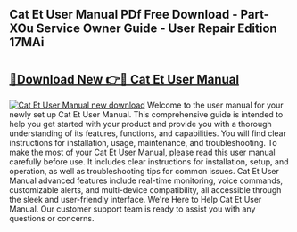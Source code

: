 ## Cat Et User Manual PDf Free Download - Part-XOu Service Owner Guide - User Repair Edition 17MAi

# <h2><a href="http://cf14793.oget.top/?id=Cat+Et+User+Manual">🔗Download New 👉🔴 Cat Et User Manual</a></h2>

[![Cat Et User Manual new download](https://i.imgur.com/5g1atiW.png)](http://cf14793.oget.top/?id=Cat+Et+User+Manual)
Welcome to the user manual for your newly set up Cat Et User Manual. This comprehensive guide is intended to help you get started with your product and provide you with a thorough understanding of its features, functions, and capabilities. You will find clear instructions for installation, usage, maintenance, and troubleshooting. To make the most of your Cat Et User Manual, please read this user manual carefully before use. It includes clear instructions for installation, setup, and operation, as well as troubleshooting tips for common issues. Cat Et User Manual advanced features include real-time monitoring, voice commands, customizable alerts, and multi-device compatibility, all accessible through the sleek and user-friendly interface. We're Here to Help Cat Et User Manual. Our customer support team is ready to assist you with any questions or concerns.
